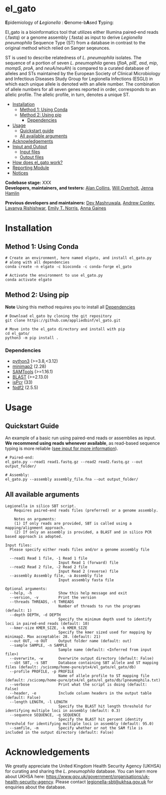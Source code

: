 # el_gato
**E**pidemiology of ***L**egionella* : **G**enome-b**A**sed **T**yping:  

El_gato is a bioinformatics tool that utilizes either Illumina paired-end reads (.fastq) or a genome assembly (.fasta) as input to derive *Legionella pneumophila* Sequence Type (ST) from a database in contrast to the original method which relied on Sanger seqeunces. 

ST is used to describe relatedness of *L. pneumophila* isolates. The sequence of a portion of seven *L. pneumophila* genes (*flaA*, *pilE*, *asd*, *mip*, *mompS*, *proA*, and *neuA/neuAh*) is compared to a curated database of alleles and STs maintained by the European Society of Clinical Microbiology and Infectious Diseases Study Group for Legionella Infections (ESGLI) in which each unique allele is denoted with an allele number. The combination of allele numbers for all seven genes reported in order, corresponds to an allelic profile. The allelic profile, in turn, denotes a unique ST. 

* [Installation](#installation)
   * [Method 1: Using Conda](#method-1-using-conda)
   * [Method 2: Using pip](#method-2-using-pip)
     * [Dependencies](#dependencies)
* [Usage](#usage)
   * [Quickstart guide](#quickstart-guide)
   * [All available arguments](#all-available-arguments)
* [Acknowledgements](#acknowledgements)
* [Input and Output](docs/input_output.md)
  * [Input files](docs/input_output.md/#input-files)
  * [Output files](docs/input_output.md/#output-files)
* [How does el_gato work?](docs/approach.md)
* [Reporting Module](docs/reporting_module.md)
* [Notices](docs/notices.md)

**Codebase stage:** XXX  
**Developers, maintainers, and testers:** [Alan Collins](https://github.com/Alan-Collins), [Will Overholt](https://github.com/waoverholt/), [Jenna Hamlin](https://github.com/jennahamlin)  

**Previous developers and maintainers:** [Dev Mashruwala](https://github.com/dmashruwala), [Andrew Conley](https://github.com/abconley), [Lavanya Rishishwar](https://github.com/lavanyarishishwar), [Emily T. Norris](https://github.com/norriset), [Anna Gaines](https://github.com/annagaines)

# Installation 

## Method 1: Using Conda
```
# Create an environment, here named elgato, and install el_gato.py
# along with all dependencies
conda create -n elgato -c bioconda -c conda-forge el_gato

# Activate the environment to use el_gato.py
conda activate elgato
```

## Method 2: Using pip
**Note** Using this method requires you to install all [Dependencies](#dependencies)
```
# Download el_gato by cloning the git repository
git clone https://github.com/appliedbinf/el_gato.git

# Move into the el_gato directory and install with pip
cd el_gato/
python3 -m pip install .
```
### Dependencies
* [python3](https://www.python.org/downloads/) (>=3.8,<3.12)
* [minimap2](https://github.com/lh3/minimap2) (2.28)
* [SAMTools](https://github.com/samtools/samtools) (>=1.16.1)
* [BLAST](https://blast.ncbi.nlm.nih.gov/Blast.cgi?PAGE_TYPE=BlastDocs&DOC_TYPE=Download) (>=2.13.0)
* [isPcr](https://users.soe.ucsc.edu/~kent/) (33)
* [fpdf2](https://pyfpdf.github.io/fpdf2/) (2.5.5)

# Usage

## Quickstart Guide
An example of a basic run using paired-end reads or assemblies as input. **We recommend using reads whenever available**, as read-based sequence typing is more reliable ([see input for more information](docs/input_output.md)).
```
# Paired-end:
el_gato.py --read1 read1.fastq.gz --read2 read2.fastq.gz --out output_folder/

# Assembly:
el_gato.py --assembly assembly_file.fna --out output_folder/
```

## All available arguments

```
Legionella in silico SBT script. 
    Requires paired-end reads files (preferred) or a genome assembly.

    Notes on arguments:
    (1) If only reads are provided, SBT is called using a mapping/alignment approach.
    (2) If only an assembly is provided, a BLAST and in silico PCR based approach is adopted. 

Input files:
  Please specify either reads files and/or a genome assembly file

  --read1 Read 1 file, -1 Read 1 file
                        Input Read 1 (forward) file
  --read2 Read 2 file, -2 Read 2 file
                        Input Read 2 (reverse) file
  --assembly Assembly file, -a Assembly file
                        Input assembly fasta file

Optional arguments:
  --help, -h            Show this help message and exit
  --version, -v         Print the version
  --threads THREADS, -t THREADS
                        Number of threads to run the programs (default: 1)
  --depth DEPTH, -d DEPTH
                        Specify the minimum depth used to identify loci in paired-end reads (default: 10)
  --kmer-size KMER_SIZE, -k KMER_SIZE
                        Specify the kmer sized used for mapping by minimap2. Max acceptable: 28. (default: 21)
  --out OUT, -o OUT     Output folder name (default: out)
  --sample SAMPLE, -n SAMPLE
                        Sample name (default: <Inferred from input file>)
  --overwrite, -w       Overwrite output directory (default: False)
  --sbt SBT, -s SBT     Database containing SBT allele and ST mapping files (default: /scicomp/home-pure/ptx4/el_gato/el_gato/db)
  --profile PROFILE, -p PROFILE
                        Name of allele profile to ST mapping file (default: /scicomp/home-pure/ptx4/el_gato/el_gato/db/lpneumophila.txt)
  --verbose             Print what the script is doing (default: False)
  --header, -e          Include column headers in the output table (default: False)
  --length LENGTH, -l LENGTH
                        Specify the BLAST hit length threshold for identifying multiple loci in assembly (default: 0.3)
  --sequence SEQUENCE, -q SEQUENCE
                        Specify the BLAST hit percent identity threshold for identifying multiple loci in assembly (default: 95.0)
  --samfile, -m         Specify whether or not the SAM file is included in the output directory (default: False)
```
# Acknowledgements

We greatly appreciate the United Kingdom Health Security Agency (UKHSA) for curating and sharing the *L. pneumophila* database. You can learn more about UKHSA here: https://www.gov.uk/government/organisations/uk-health-security-agency. Please contact legionella-sbt@ukhsa.gov.uk for enquiries about the database. 

 